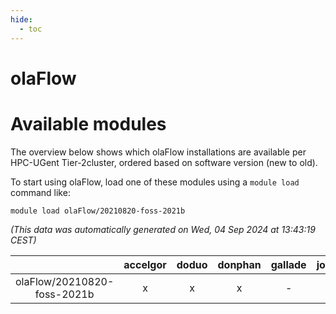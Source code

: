 ```yaml
---
hide:
  - toc
---
```


olaFlow
=======

# Available modules


The overview below shows which olaFlow installations are available per HPC-UGent Tier-2cluster, ordered based on software version (new to old).

To start using olaFlow, load one of these modules using a `module load` command like:

```shell
module load olaFlow/20210820-foss-2021b
```

*(This data was automatically generated on Wed, 04 Sep 2024 at 13:43:19 CEST)*  

| |accelgor|doduo|donphan|gallade|joltik|shinx|skitty|
| :---: | :---: | :---: | :---: | :---: | :---: | :---: | :---: |
|olaFlow/20210820-foss-2021b|x|x|x|-|x|-|x|
